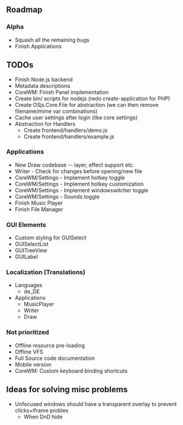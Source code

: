 
## Roadmap

### Alpha
* Squash all the remaining bugs
* Finish Applications

## TODOs
* Finish Node.js backend
* Metadata descriptions
* CoreWM: Finish Panel implementation
* Create bin/ scripts for nodejs (redo create-application for PHP)
* Create OSjs.Core.File for abstraction (we can then remove filename/mime var combinations)
* Cache user settings after login (like core settings)
* Abstraction for Handlers
  - Create frontend/handlers/demo.js
  - Create frontend/handlers/example.js

### Applications
* New Draw codebase -- layer, effect support etc.
* Writer - Check for changes before opening/new file
* CoreWM/Settings - Implement hotkey toggle
* CoreWM/Settings - Implement hotkey customization
* CoreWM/Settings - Implement windowswitcher toggle
* CoreWM/Settings - Sounds toggle
* Finish Music Player
* Finish File Manager

### GUI Elements
* Custom styling for GUISelect
* GUISelectList
* GUITreeView
* GUILabel

### Localization (Translations)
* Languages
  - de_DE
* Applications
  - MusicPlayer
  - Writer
  - Draw

### Not prioritized
* Offline resource pre-loading
* Offline VFS
* Full Source code documentation
* Mobile version
* CoreWM: Custom keyboard binding shortcuts

## Ideas for solving misc problems
* Unfocused windows should have a transparent overlay to prevent clicks+iframe probles
  * When DnD hide
